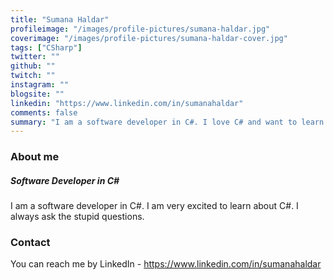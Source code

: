 ```yaml
---
title: "Sumana Haldar"
profileimage: "/images/profile-pictures/sumana-haldar.jpg"
coverimage: "/images/profile-pictures/sumana-haldar-cover.jpg"
tags: ["CSharp"]
twitter: ""
github: ""
twitch: ""
instagram: ""
blogsite: ""
linkedin: "https://www.linkedin.com/in/sumanahaldar"
comments: false
summary: "I am a software developer in C#. I love C# and want to learn more about it."
---
```



### About me
##### **Software Developer in C#**
I am a software developer in C#. I am very excited to learn about C#. I always ask the stupid questions.

### Contact

You can reach me by LinkedIn - https://www.linkedin.com/in/sumanahaldar
